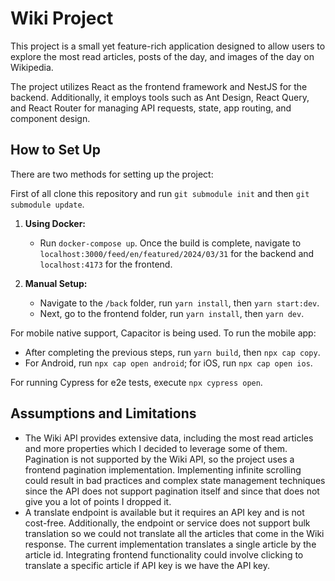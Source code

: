 # Wiki Project

This project is a small yet feature-rich application designed to allow users to explore the most read articles, posts of the day, and images of the day on Wikipedia.

The project utilizes React as the frontend framework and NestJS for the backend. Additionally, it employs tools such as Ant Design, React Query, and React Router for managing API requests, state, app routing, and component design.

## How to Set Up

There are two methods for setting up the project:

First of all clone this repository and run `git submodule init` and then `git submodule update`.

1. **Using Docker:**

   - Run `docker-compose up`. Once the build is complete, navigate to `localhost:3000/feed/en/featured/2024/03/31` for the backend and `localhost:4173` for the frontend.

2. **Manual Setup:**
   - Navigate to the `/back` folder, run `yarn install`, then `yarn start:dev`.
   - Next, go to the frontend folder, run `yarn install`, then `yarn dev`.

For mobile native support, Capacitor is being used. To run the mobile app:

- After completing the previous steps, run `yarn build`, then `npx cap copy`.
- For Android, run `npx cap open android`; for iOS, run `npx cap open ios`.

For running Cypress for e2e tests, execute `npx cypress open`.

## Assumptions and Limitations

- The Wiki API provides extensive data, including the most read articles and more properties which I decided to leverage some of them. Pagination is not supported by the Wiki API, so the project uses a frontend pagination implementation. Implementing infinite scrolling could result in bad practices and complex state management techniques since the API does not support pagination itself and since that does not give you a lot of points I dropped it.
- A translate endpoint is available but it requires an API key and is not cost-free. Additionally, the endpoint or service does not support bulk translation so we could not translate all the articles that come in the Wiki response. The current implementation translates a single article by the article id. Integrating frontend functionality could involve clicking to translate a specific article if API key is we have the API key.
